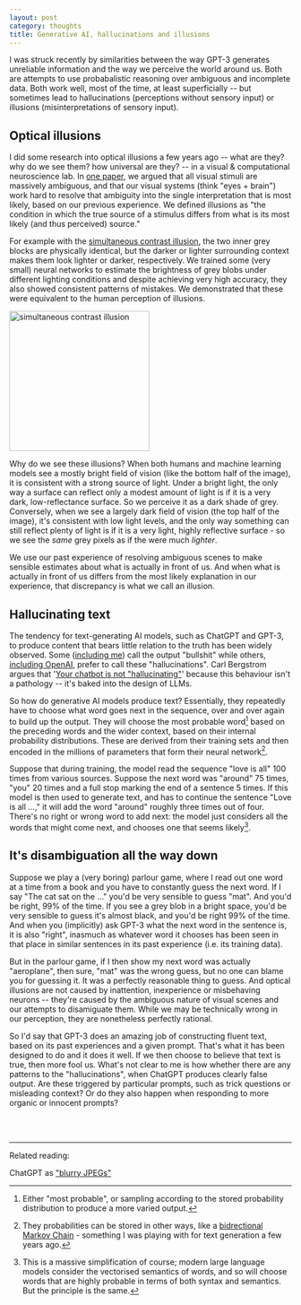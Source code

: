 ```yaml
---
layout: post
category: thoughts
title: Generative AI, hallucinations and illusions
---
```


I was struck recently by similarities between the way GPT-3 generates unreliable information and the way we perceive the world around us. Both are attempts to use probabalistic reasoning over ambiguous and incomplete data. Both work well, most of the time, at least superficially -- but sometimes lead to hallucinations (perceptions without sensory input) or illusions (misinterpretations of sensory input). 

## Optical illusions 

I did some research into optical illusions a few years ago -- what are they? why do we see them? how universal are they? -- in a visual & computational neuroscience lab. 
In [one paper](https://journals.plos.org/ploscompbiol/article?id=10.1371/journal.pcbi.0030180), we argued that all visual stimuli are massively ambiguous, and that our visual systems (think "eyes + brain") work hard to resolve that ambiguity into the single interpretation that is most likely, based on our previous experience. We defined illusions as "the condition in which the true source of a stimulus differs from what is its most likely (and thus perceived) source." 

For example with the [simultaneous contrast illusion](https://en.wikipedia.org/wiki/Contrast_effect), the two inner grey blocks are physically identical, but the darker or lighter surrounding context makes them look lighter or darker, respectively. We trained some (very small) neural networks to estimate the brightness of grey blobs under different lighting conditions and despite achieving very high accuracy, they also showed consistent patterns of mistakes. We demonstrated that these were equivalent to the human perception of illusions.

<img src="https://upload.wikimedia.org/wikipedia/commons/0/0a/Simultaneous_Contrast.svg" alt="simultaneous contrast illusion" title="Simultaneous Contrast Illusion"   width="250" class="center"> 

Why do we see these illusions? When both humans and machine learning models see a mostly bright field of vision (like the bottom half of the image), it is consistent with a strong source of light. Under a bright light, the only way a surface can reflect only a modest amount of light is if it is a very dark, low-reflectance surface. So we perceive it as a dark shade of grey. Conversely, when we see a largely dark field of vision (the top half of the image), it's consistent with low light levels, and the only way something can still reflect plenty of light is if it is a very light, highly reflective surface - so we see the <i>same</i> grey pixels as if the were much <i>lighter</i>.

We use our past experience of resolving ambiguous scenes to make sensible estimates about what is actually in front of us. And when what is actually in front of us differs from the most likely explanation in our experience, that discrepancy is what we call an illusion.

## Hallucinating text

The tendency for text-generating AI models, such as ChatGPT and GPT-3, to produce content that bears little relation to the truth has been widely observed. Some ([including me](https://dcorney.com/thoughts/2023/01/15/gpt3-considered-harmful.html)) call the output "bullshit" while others, [including OpenAI](https://openai.com/blog/instruction-following/), prefer to call these "hallucinations". Carl Bergstrom argues that '[Your chatbot is not "hallucinating"](https://post.news/article/2Lr2DCy9lQz0pbzrVwrtgBD6I81)' because this behaviour isn't a pathology -- it's baked into the design of LLMs. 

So how do generative AI models produce text? Essentially, they repeatedly have to choose what word goes next in the sequence, over and over again to build up the output. They will choose the most probable word[^1] based on the preceding words and the wider context, based on their internal probability distributions. These are derived from their training sets and then encoded in the millions of parameters that form their neural network[^2]. 

Suppose that during training, the model read the sequence "love is all" 100 times from various sources. Suppose the next word was "around" 75 times, "you" 20 times and a full stop marking the end of a sentence 5 times. If this model is then used to generate text, and has to continue the sentence "Love is all ...," it will add the word "around" roughly three times out of four. There's no right or wrong word to add next: the model just considers all the words that might come next, and chooses one that seems likely[^3].


## It's disambiguation all the way down

Suppose we play a (very boring) parlour game, where I read out one word at a time from a book and you have to constantly guess the next word. If I say "The cat sat on the ..." you'd be very sensible to guess "mat". And you'd be right, 99% of the time. If you see a grey blob in a bright space, you'd be very sensible to guess it's almost black, and you'd be right 99% of the time. And when you (implicitly) ask GPT-3 what the next word in the sentence is, it is also "right", inasmuch as whatever word it chooses has been seen in that place in similar sentences in its past experience (i.e. its training data). 

But in the parlour game, if I then show my next word was actually "aeroplane", then sure, "mat" was the wrong guess, but no one can blame you for guessing it. It was a perfectly reasonable thing to guess. And optical illusions are not caused by inattention, inexperience or misbehaving neurons -- they're caused by the ambiguous nature of visual scenes and our attempts to disamiguate them. While we may be technically wrong in our perception, they are nonetheless perfectly rational.

So I'd say that GPT-3 does an amazing job of constructing fluent text, based on its past experiences and a given prompt. That's what it has been designed to do and it does it well. If we then choose to believe that text is true, then more fool us. What's not clear to me is how whether there are any patterns to the "hallucinations", when ChatGPT produces clearly false output. Are these triggered by particular prompts, such as trick questions or misleading context? Or do they also happen when responding to more organic or innocent prompts?


<br>
<br>


----

Related reading:

ChatGPT as ["blurry JPEGs"](https://www.newyorker.com/tech/annals-of-technology/chatgpt-is-a-blurry-jpeg-of-the-web)


[^1]: Either "most probable", or sampling according to the stored probability distribution to produce a more varied output.
[^2]: They probabilities can be stored in other ways, like a [bidrectional Markov Chain](https://dcorney.com/Posts/) - something I was playing with for text generation a few years ago.
[^3]: This is a massive simplification of course; modern large language models consider the vectorised semantics of words, and so will choose words that are highly probable in terms of both syntax and semantics. But the principle is the same.


